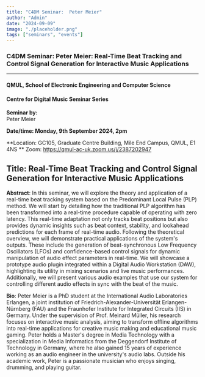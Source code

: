 ```yaml
---
title: "C4DM Seminar:  Peter Meier"
author: "Admin"
date: "2024-09-09"
image: "./placeholder.png"
tags: ["seminars", "events"]
---
```


### C4DM Seminar: Peter Meier: Real-Time Beat Tracking and Control Signal Generation for Interactive Music Applications
-----------------

#### QMUL, School of Electronic Engineering and Computer Science

#### Centre for Digital Music Seminar Series

**Seminar by:**   
   Peter Meier

**Date/time:  Monday, 9th September 2024, 2pm**

**Location: GC105, Graduate Centre Building, Mile End Campus, QMUL, E1 4NS **
Zoom: https://qmul-ac-uk.zoom.us/j/2387202947


<b>Title</b>: Real-Time Beat Tracking and Control Signal Generation for Interactive Music Applications
-----------------

<b>Abstract</b>: In this seminar, we will explore the theory and application of a real-time beat tracking system based on the Predominant Local Pulse (PLP) method. We will start by detailing how the traditional PLP algorithm has been transformed into a real-time procedure capable of operating with zero latency. This real-time adaptation not only tracks beat positions but also provides dynamic insights such as beat context, stability, and lookahead predictions for each frame of real-time audio. Following the theoretical overview, we will demonstrate practical applications of the system's outputs. These include the generation of beat-synchronous Low Frequency Oscillators (LFOs) and confidence-based control signals for dynamic manipulation of audio effect parameters in real-time. We will showcase a prototype audio plugin integrated within a Digital Audio Workstation (DAW), highlighting its utility in mixing scenarios and live music performances. Additionally, we will present various audio examples that use our system for controlling different audio effects in sync with the beat of the music.

<b>Bio</b>: Peter Meier is a PhD student at the International Audio Laboratories Erlangen, a joint institution of Friedrich-Alexander-Universität Erlangen-Nürnberg (FAU) and the Fraunhofer Institute for Integrated Circuits (IIS) in Germany. Under the supervision of Prof. Meinard Müller, his research focuses on interactive music analysis, aiming to transform offline algorithms into real-time applications for creative music making and educational music gaming. Peter holds a Master's degree in Media Technology with a specialization in Media Informatics from the Deggendorf Institute of Technology in Germany, where he also gained 15 years of experience working as an audio engineer in the university's audio labs. Outside his academic work, Peter is a passionate musician who enjoys singing, drumming, and playing guitar.
